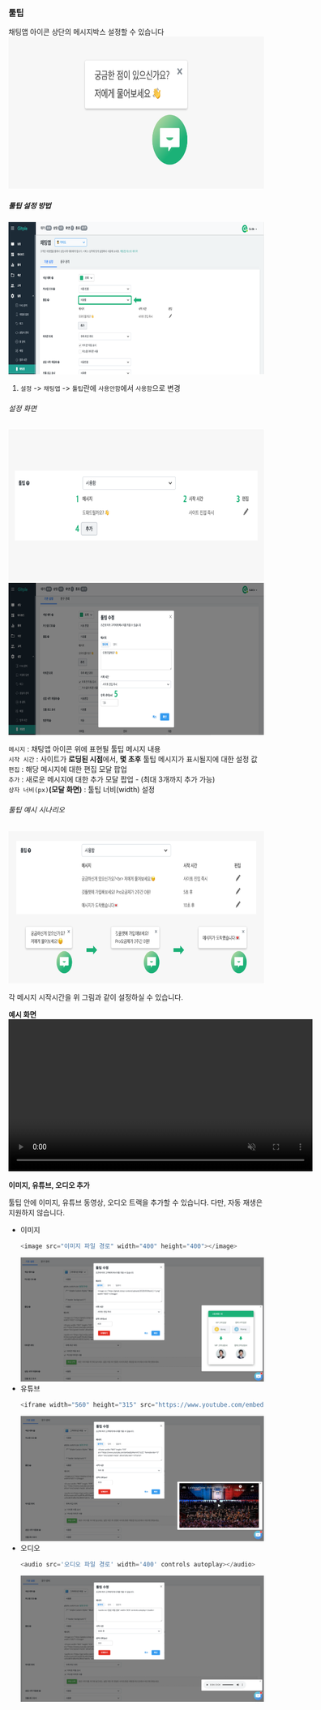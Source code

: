 <style>
@media (max-width: 379px) {
    #tooltipShape {
        margin-left:0 !important;
        margin-top: 0 !important;
    }       
}

@media (max-width: 440px) {
    #tooltipShape {
        margin-left:0 !important;
    }
}
</style>

### 툴팁 

<span style="vertical-align:top">채팅앱 아이콘 상단의 메시지박스 설정할 수 있습니다</span>
<img height="300" alt="Tooltip Interface" src="./assets/images/tooltip/tooltipShape.png">

##### 툴팁 설정 방법

<img height="300" alt="Tooltip Intro" src="./assets/images/tooltip/tooltipIntro.png">

1. `설정` -> `채팅앱` -> `툴팁`란에 `사용안함`에서 `사용함`으로 변경

###### 설정 화면

<img height="300" alt="Tooltip Interface" src="./assets/images/tooltip/tooltipInterface.png">
<img height="300" alt="Tooltip Interface" src="./assets/images/tooltip/tooltipInterface2.png">

`메시지` : 채팅앱 아이콘 위에 표현될 툴팁 메시지 내용  
`시작 시간` : 사이트가 **로딩된 시점**에서, **몇 초후** 툴팁 메시지가 표시될지에 대한 설정 값  
`편집` : 해당 메시지에 대한 편집 모달 팝업  
`추가` : 새로운 메시지에 대한 추가 모달 팝업 - (최대 3개까지 추가 가능)  
`상자 너비(px)`**(모달 화면)** : 툴팁 너비(width) 설정

###### 툴팁 예시 시나리오

<img height="300" alt="Tooltip Interface" src="./assets/images/tooltip/tooltipExample.png">

각 메시지 시작시간을 위 그림과 같이 설정하실 수 있습니다.

**예시 화면**
<video height="300" loop autoplay muted src="./assets/images/tooltip/tooltipExample.mp4"></video>

**이미지, 유튜브, 오디오 추가**

툴팁 안에 이미지, 유튜브 동영상, 오디오 트랙을 추가할 수 있습니다.
다만, 자동 재생은 지원하지 않습니다.
- 이미지
  ```javascript
  <image src="이미지 파일 경로" width="400" height="400"></image>
  ```
  ![이미지 추가](assets/images/tooltip/tooltipAddImage.png)
- 유튜브
  ```javascript
  <iframe width="560" height="315" src="https://www.youtube.com/embed/pWemV6TiUZE" frameborder="0" allow="encrypted-media" allowfullscreen></iframe>
  ```
  ![유튜브 추가](assets/images/tooltip/tooltipAddYoutube.png)
- 오디오
  ```javascript
  <audio src='오디오 파일 경로' width='400' controls autoplay></audio>
  ```
  ![오디오 추가](assets/images/tooltip/tooltipAddAudio.png)
